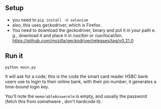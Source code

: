 ## Setup 

- you need to `pip install -U selenium`
- also, this uses geckodriver, which is Firefox. 
- You need to download the geckodriver, binary and put it in your path e. g., 
download it and place it in /usr/bin or /usr/local/bin. https://github.com/mozilla/geckodriver/releases/tag/v0.21.0

## Run it

`python main.py`

It will ask for a code, this is the code the smart card reader HSBC bank users
use to login to their online bank, with their pin number; it generates a 
time-bound login key. 

You'll note the `memorableAnswerelm` is empty, and usually the password (fetch
this from somehwere , don't hardcode it).


